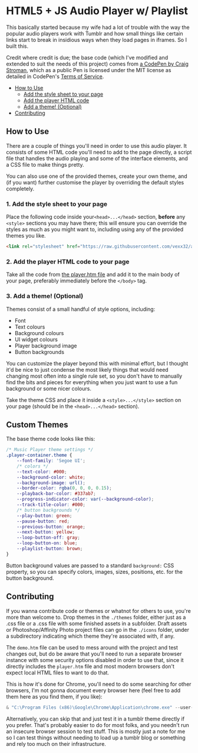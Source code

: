 # HTML5 + JS Audio Player w/ Playlist

This basically started because my wife had a lot of trouble with the way the popular audio players work with Tumblr and how small things like certain links start to break in insidious ways when they load pages in iframes.
So I built this.

Credit where credit is due; the base code (which I've modified and extended to suit the needs of this project) comes from [a CodePen by Craig Stroman](https://codepen.io/craigstroman/pen/aOyRYx), which as a public Pen is licensed under the MIT license as detailed in CodePen's [Terms of Service](https://blog.codepen.io/documentation/terms-of-service/).

- [How to Use](#how-to-use)
  - [Add the style sheet to your page](#add-the-style-sheet-to-your-page)
  - [Add the player HTML code](#add-the-player-html-code)
  - [Add a theme! (Optional)](#add-a-theme-optional)
- [Contributing](#contributing)

## How to Use

There are a couple of things you'll need in order to use this audio player.
It consists of some HTML code you'll need to add to the page directly, a script file that handles the audio playing and some of the interface elements, and a CSS file to make things pretty.

You can also use one of the provided themes, create your own theme, and (if you want) further customise the player by overriding the default styles completely.

### 1. Add the style sheet to your page

Place the following code inside your`<head>...</head>` section, **before** any `<style>` sections you may have there; this will ensure you can override the styles as much as you might want to, including using any of the provided themes you like.

```html
<link rel="stylesheet" href="https://raw.githubusercontent.com/vexx32/audioplayer/main/player.css" />
```

### 2. Add the player HTML code to your page

Take all the code from [the player.htm file](player.htm) and add it to the main body of your page, preferably immediately before the `</body>` tag.

### 3. Add a theme! (Optional)

Themes consist of a small handful of style options, including:

- Font
- Text colours
- Background colours
- UI widget colours
- Player background image
- Button backgrounds

You can customize the player beyond this with minimal effort, but I thought it'd be nice to just condense the most likely things that would need changing most often into a single rule set, so you don't have to manually find the bits and pieces for everything when you just want to use a fun background or some nicer colours.

Take the theme CSS and place it inside a `<style>...</style>` section on your page (should be in the `<head>...</head>` section).

## Custom Themes

The base theme code looks like this:

```css
/* Music Player theme settings */
.player-container.theme {
    --font-family: 'Segoe UI';
    /* colors */
    --text-color: #000;
    --background-color: white;
    --background-image: url();
    --border-color: rgba(0, 0, 0, 0.15);
    --playback-bar-color: #337ab7;
    --progress-indicator-color: var(--background-color);
    --track-title-color: #000;
    /* button backgrounds */
    --play-button: green;
    --pause-button: red;
    --previous-button: orange;
    --next-button: yellow;
    --loop-button-off: gray;
    --loop-button-on: blue;
    --playlist-button: brown;
}
```

Button background values are passed to a standard `background:` CSS property, so you can specify colors, images, sizes, positions, etc. for the button background.

## Contributing

If you wanna contribute code or themes or whatnot for others to use, you're more than welcome to.
Drop themes in the `./themes` folder, either just as a .css file or a .css file with some finished assets in a subfolder.
Draft assets or Photoshop/Affinity Photo project files can go in the `./icons` folder, under a subdirectory indicating which theme they're associated with, if any.

The `demo.htm` file can be used to mess around with the project and test changes out, but do be aware that you'll need to run a separate browser instance with some security options disabled in order to use that, since it directly includes the `player.htm` file and most modern browsers don't expect local HTML files to want to do that.

This is how it's done for Chrome, you'll need to do some searching for other browsers, I'm not gonna document every browser here (feel free to add them here as you find them, if you like):

```powershell
& "C:\Program Files (x86)\Google\Chrome\Application\chrome.exe" --user-data-dir="C:/users/username/Temp" --disable-web-security
```

Alternatively, you can skip that and just test it in a tumblr theme directly if you prefer. That's probably easier to do for most folks, and you needn't run an insecure browser session to test stuff. This is mostly just a note for me so I can test things without needing to load up a tumblr blog or something and rely too much on their infrastructure.
